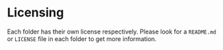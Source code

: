 # Licensing

Each folder has their own license respectively. Please look for a `README.md` or `LICENSE` file in each folder to get more information.
